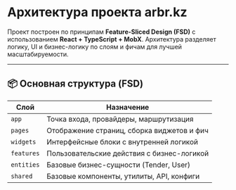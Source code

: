 # Архитектура проекта arbr.kz

Проект построен по принципам **Feature-Sliced Design (FSD)** с использованием **React + TypeScript + MobX**. Архитектура разделяет логику, UI и бизнес-логику по слоям и фичам для лучшей масштабируемости.

---

## 📦 Основная структура (FSD)

| Слой       | Назначение                                 |
| ---------- | ------------------------------------------ |
| `app`      | Точка входа, провайдеры, маршрутизация     |
| `pages`    | Отображение страниц, сборка виджетов и фич |
| `widgets`  | Интерфейсные блоки с внутренней логикой    |
| `features` | Пользовательские действия с бизнес-логикой |
| `entities` | Базовые бизнес-сущности (Tender, User)     |
| `shared`   | Базовые компоненты, утилиты, API, конфиги  |
